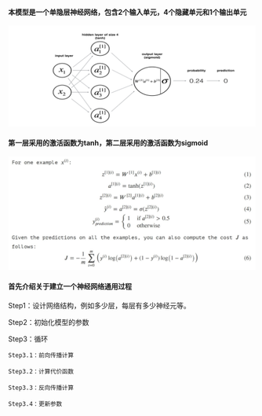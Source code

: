 #### 本模型是一个单隐层神经网络，包含2个输入单元，4个隐藏单元和1个输出单元

![](.\img\models.png)

#### 第一层采用的激活函数为tanh，第二层采用的激活函数为sigmoid

![](.\img\formulas.jpg)

#### 首先介绍关于建立一个神经网络通用过程

Step1：设计网络结构，例如多少层，每层有多少神经元等。

Step2：初始化模型的参数

Step3：循环

    Step3.1：前向传播计算
    
    Step3.2：计算代价函数
    
    Step3.3：反向传播计算
    
    Step3.4：更新参数